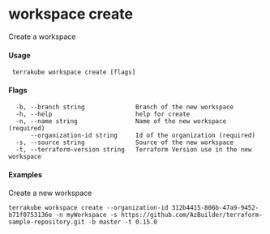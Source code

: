 # workspace create

Create a workspace

#### Usage

```text
 terrakube workspace create [flags]
```

#### Flags

```text
  -b, --branch string              Branch of the new workspace
  -h, --help                       help for create
  -n, --name string                Name of the new workspace (required)
      --organization-id string     Id of the organization (required)
  -s, --source string              Source of the new workspace
  -t, --terraform-version string   Terraform Version use in the new workspace
```

#### Examples

Create a new workspace

```text
terrakube workspace create --organization-id 312b4415-806b-47a9-9452-b71f0753136e -n myWorkspace -s https://github.com/AzBuilder/terraform-sample-repository.git -b master -t 0.15.0
```

